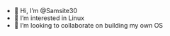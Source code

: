 - 👋 Hi, I’m @Samsite30
- 👀 I’m interested in Linux
- 💞️ I’m looking to collaborate on building my own OS

<!---
Samsite30/Samsite30 is a ✨ special ✨ repository because its `README.md` (this file) appears on your GitHub profile.
You can click the Preview link to take a look at your changes.
--->
